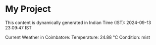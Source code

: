 # My Project

This content is dynamically generated in Indian Time (IST): 2024-09-13 23:09:47 IST


Current Weather in Coimbatore:
Temperature: 24.88 °C
Condition: mist
